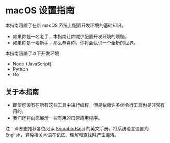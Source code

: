# macOS 设置指南

本指南涵盖了在新 macOS 系统上配置开发环境的基础知识。

* 如果你是一名老手，本指南让你减少配置开发环境的烦恼。
* 如果你是一名新手，那么恭喜你，你将会认识一个全新的世界。

本指南涵盖了以下开发环境

* Node (JavaScript)
* Python
* Go

## 关于本指南

* 即使您没有在所有这些工具中进行编程，但是依赖许多命令行工具也是非常有用的。
* 我们还将向您展示一些有用的日常应用程序。

注：译者更推荐各位阅读 [Sourabh Bajaj](https://github.com/sb2nov/mac-setup) 的英文手册，将系统语言设置为 English，避免相关术语在记忆、理解和查找时产生混淆。
